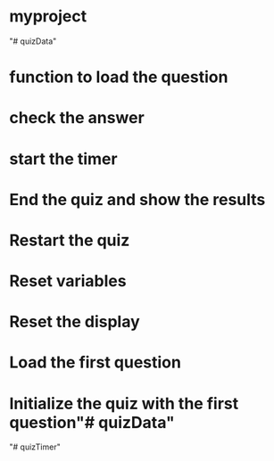 # myproject
"# quizData" 
# function to load the question
# check the answer
# start the timer
# End the quiz and show the results
# Restart the quiz
# Reset variables
# Reset the display
# Load the first question 
# Initialize the quiz with the first question"# quizData" 
"# quizTimer" 
